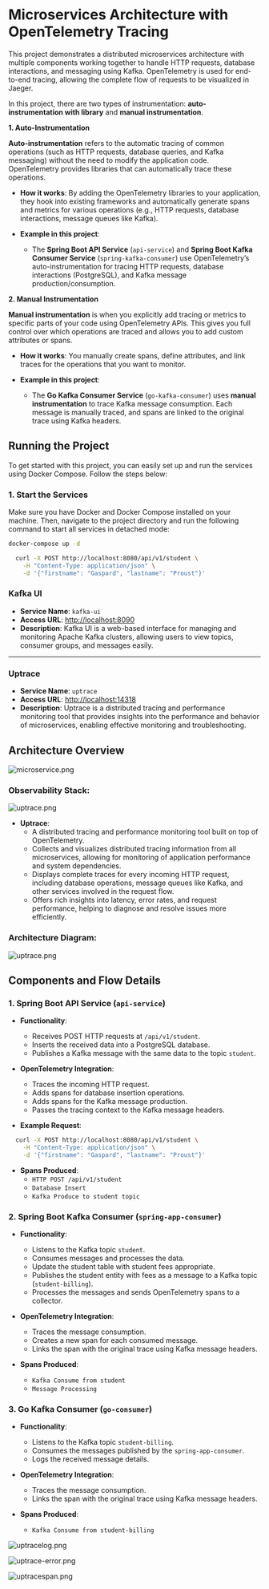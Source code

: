 # Microservices Architecture with OpenTelemetry Tracing

This project demonstrates a distributed microservices architecture with multiple components working together to handle 
HTTP requests, database interactions, and messaging using Kafka. 
OpenTelemetry is used for end-to-end tracing, allowing the complete flow of requests to be visualized in Jaeger.

In this project, there are two types of instrumentation: **auto-instrumentation with library** and **manual instrumentation**.

**1. Auto-Instrumentation**

**Auto-instrumentation** refers to the automatic tracing of common operations (such as HTTP requests, database queries, and Kafka messaging) without the need to modify the application code. OpenTelemetry provides libraries that can automatically trace these operations.

- **How it works**: By adding the OpenTelemetry libraries to your application, they hook into existing frameworks and automatically generate spans and metrics for various operations (e.g., HTTP requests, database interactions, message queues like Kafka).

- **Example in this project**:
    - The **Spring Boot API Service** (`api-service`) and **Spring Boot Kafka Consumer Service** (`spring-kafka-consumer`) use OpenTelemetry’s auto-instrumentation for tracing HTTP requests, database interactions (PostgreSQL), and Kafka message production/consumption.

**2. Manual Instrumentation**

**Manual instrumentation** is when you explicitly add tracing or metrics to specific parts of your code using OpenTelemetry APIs. This gives you full control over which operations are traced and allows you to add custom attributes or spans.

- **How it works**: You manually create spans, define attributes, and link traces for the operations that you want to monitor.

- **Example in this project**:
    - The **Go Kafka Consumer Service** (`go-kafka-consumer`) uses **manual instrumentation** to trace Kafka message consumption. Each message is manually traced, and spans are linked to the original trace using Kafka headers.


## Running the Project

To get started with this project, you can easily set up and run the services using Docker Compose. Follow the steps below:

### 1. Start the Services

Make sure you have Docker and Docker Compose installed on your machine. Then, navigate to the project directory and run the following command to start all services in detached mode:

```bash
docker-compose up -d
```
```bash
  curl -X POST http://localhost:8080/api/v1/student \
    -H "Content-Type: application/json" \
    -d '{"firstname": "Gaspard", "lastname": "Proust"}'
```

### Kafka UI

- **Service Name**: `kafka-ui`
- **Access URL**: [http://localhost:8090](http://localhost:8090)
- **Description**: Kafka UI is a web-based interface for managing and monitoring Apache Kafka clusters, allowing users to view topics, consumer groups, and messages easily.

---

### Uptrace

- **Service Name**: `uptrace`
- **Access URL**: [http://localhost:14318](http://localhost:14318)
- **Description**: Uptrace is a distributed tracing and performance monitoring tool that provides insights into the performance and behavior of microservices, enabling effective monitoring and troubleshooting.

## Architecture Overview
![microservice.png](img/microservice.png)

### Observability Stack:
![uptrace.png](img/Uptrace.png)

- **Uptrace**:
    - A distributed tracing and performance monitoring tool built on top of OpenTelemetry.
    - Collects and visualizes distributed tracing information from all microservices, allowing for monitoring of application performance and system dependencies.
    - Displays complete traces for every incoming HTTP request, including database operations, message queues like Kafka, and other services involved in the request flow.
    - Offers rich insights into latency, error rates, and request performance, helping to diagnose and resolve issues more efficiently.

### Architecture Diagram:
![uptrace.png](img/archi-macro.png)

## Components and Flow Details

### 1. Spring Boot API Service (`api-service`)

- **Functionality**:
    - Receives POST HTTP requests at `/api/v1/student`.
    - Inserts the received data into a PostgreSQL database.
    - Publishes a Kafka message with the same data to the topic `student`.

- **OpenTelemetry Integration**:
    - Traces the incoming HTTP request.
    - Adds spans for database insertion operations.
    - Adds spans for the Kafka message production.
    - Passes the tracing context to the Kafka message headers.

- **Example Request**:

```bash
  curl -X POST http://localhost:8080/api/v1/student \
    -H "Content-Type: application/json" \
    -d '{"firstname": "Gaspard", "lastname": "Proust"}'
```

- **Spans Produced**:
    - `HTTP POST /api/v1/student`
    - `Database Insert`
    - `Kafka Produce to student topic`

### 2. Spring Boot Kafka Consumer (`spring-app-consumer`)

- **Functionality**:
    - Listens to the Kafka topic `student`.
    - Consumes messages and processes the data.
    - Update the student table with student fees appropriate.
    - Publishes the student entity with fees as a message to a Kafka topic (`student-billing`).
    - Processes the messages and sends OpenTelemetry spans to a collector.

- **OpenTelemetry Integration**:
    - Traces the message consumption.
    - Creates a new span for each consumed message.
    - Links the span with the original trace using Kafka message headers.

- **Spans Produced**:
    - `Kafka Consume from student`
    - `Message Processing`

### 3. Go Kafka Consumer (`go-consumer`)

- **Functionality**:
    - Listens to the Kafka topic `student-billing`.
    - Consumes the messages published by the `spring-app-consumer`.
    - Logs the received message details.

- **OpenTelemetry Integration**:
    - Traces the message consumption.
    - Links the span with the original trace using Kafka message headers.

- **Spans Produced**:
    - `Kafka Consume from student-billing`

![uptracelog.png](img/uptrace-span.png)

![uptrace-error.png](img/uptrace-error-log.png)

![uptracespan.png](img/uptrace-error-trace.png)
